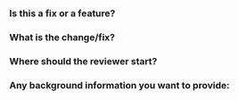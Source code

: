 ### Is this a fix or a feature?


### What is the change/fix?


### Where should the reviewer start?


### Any background information you want to provide:
